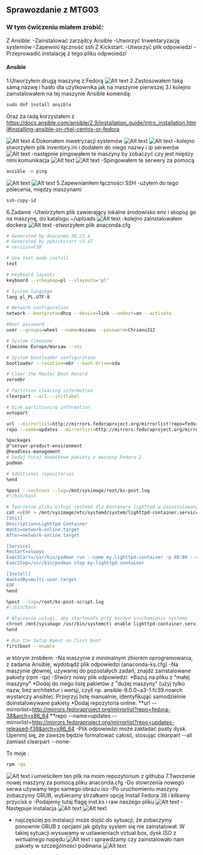 ## Sprawozdanie z MTG03

### W tym ćwiczeniu miałem zrobić:
Z Ansible:
-Zainstalować zarządcy Ansible
-Utworzyć Inwentaryzację systemów
-Zapewnić łączność ssh
Z Kickstart:
-Utworzyć plik odpowiedzi
-Przeprowadić instalację z tego pliku odpwoiedzi

#### Ansible
1.Utworzyłem drugą maszynę z Fedorą
![Alt text](image-3.png)
2.Zastosowałem taką samą nazwę i hasło dla użytkownika jak na maszynie pierwszej
3.I kolejno zainstalowałem na tej maszynie Ansible komendą: 
```bash 
sudo dnf install ansible
```
Oraz za radą korzystałem z  https://docs.ansible.com/ansible/2.9/installation_guide/intro_installation.html#installing-ansible-on-rhel-centos-or-fedora

![Alt text](image-4.png)
4.Dokonałem inwetryzacji systemów
![Alt text](<Zrzut ekranu 2023-12-11 195516-1.png>)
![Alt text](<Zrzut ekranu 2023-12-11 195731-1.png>)
-kolejno stworzyłem plik inventory.ini i dodałem do niego nazwy i ip serwerów
![Alt text](<Zrzut ekranu 2023-12-11 200226-1.png>)
-następnie pingowałem te maszyny by zobaczyć czy jest między nimi komunikacja
![Alt text](<Zrzut ekranu 2023-12-11 201540-1.png>)
![Alt text](<Zrzut ekranu 2023-12-11 201647-1.png>)
-Spingowałem te serwery za pomocą 
```bash 
ansible -m ping
```
![Alt text](<Zrzut ekranu 2023-12-11 202640.png>)
![Alt text](<Zrzut ekranu 2023-12-12 212059-1.png>)
5.Zapewnianiłem łączności SSH
-użyłem do tego polecenia, między maszynami
```bash 
ssh-copy-id
```
6.Zadanie
-Utwórzyłem plik zawierający lokalne środowisko env i skopiuj go na maszynę, do katalogu ~/uploads
![Alt text](<Zrzut ekranu 2023-12-12 214044-1.png>)
-kolejno zainstalowałem dockera
![Alt text](<Zrzut ekranu 2023-12-12 214107-1.png>)
-stworzyłem plik anaconda.cfg
```bash 
# Generated by Anaconda 38.23.4
# Generated by pykickstart v3.47
# version=F38

# Use text mode install
text

# Keyboard layouts
keyboard --vckeymap=pl --xlayouts='pl'

# System language
lang pl_PL.UTF-8

# Network configuration
network --bootproto=dhcp --device=link --onboot=on --activate

#Root password
user --groups=wheel --name=kszanu --password=Chrzanu312

# System timezone
timezone Europe/Warsaw --utc

# System bootloader configuration
bootloader --location=mbr --boot-drive=sda

# Clear the Master Boot Record
zerombr

# Partition clearing information
clearpart --all --initlabel

# Disk partitioning information
autopart

url --mirrorlist=http://mirrors.fedoraproject.org/mirrorlist?repo=fedora-38&arch=x86_64
repo --name=updates --mirrorlist=http://mirrors.fedoraproject.org/mirrorlist?repo=updates-released-f38&arch=x86_64

%packages
@^server-product-environment
@headless-management
# Dodaj tutaj dodatkowe pakiety z maszyny Fedora-2
podman

# Additional repositories
%end

%post --nochroot --log=/mnt/sysimage/root/ks-post.log
#!/bin/bash

# Tworzenie pliku usługi systemd dla kontenera lighttpd w zainstalowanym systemie
cat <<EOF > /mnt/sysimage/etc/systemd/system/lighttpd-container.service
[Unit]
Description=Lighttpd Container
Wants=network-online.target
After=network-online.target

[Service]
Restart=always
ExecStart=/usr/bin/podman run --name my-lighttpd-container -p 80:80 --rm docker.io/jitesoft/lighttpd
ExecStop=/usr/bin/podman stop my-lighttpd-container

[Install]
WantedBy=multi-user.target
EOF
%end

%post --log=/root/ks-post-script.log
#!/bin/bash

# Włączanie usługi, aby startowała przy każdym uruchomieniu systemu
chroot /mnt/sysimage /usr/bin/systemctl enable lighttpd-container.service
%end

# Run the Setup Agent on first boot
firstboot --enable
```
w którym zrobiłem:
-Na maszynie z minimalnym zbiorem oprogramowania, z zadania Ansible, wydobądź plik odpowiedzi (anaconda-ks.cfg)
-Na maszynie głównej, używanej do pozostałych zadań, znajdź zainstalowane pakiety (rpm -qa)
-Stwórz nowy plik odpowiedzi:
    *Bazuj na pliku z "małej maszyny"
    *Dodaj do niego listę pakietów z "dużej maszyny" (użyj tylko nazw, bez architektur i wersji, czyli np. ansible-9.0.0~a3-1.fc39.noarch wystarczy ansible). Przejrzyj listę manualnie, identyfikując samodzielnie doinstalowywane pakiety
    *Dodaj repozytoria online:
        **url --mirrorlist=http://mirrors.fedoraproject.org/mirrorlist?repo=fedora-38&arch=x86_64
        **repo --name=updates --mirrorlist=http://mirrors.fedoraproject.org/mirrorlist?repo=updates-released-f38&arch=x86_64
-Plik odpowiedzi może zakładać pusty dysk. Upenmij się, że zawsze będzie formatować całość, stosując clearpart --all zamiast clearpart --none-

To moje :
```bash 
rpm -qa
```
![Alt text](<Zrzut ekranu 2023-12-13 164133-1.png>)
i umieściłem ten plik na moim repozytorium z githuba
7.Tworzenie nowej maszyny za pomocą pliku anaconda.cfg
-Do stowrzenia nowego serwa używamy tego samego obrazu iso
-Po uruchomieniu maszyny zobaczymy GRUB, wybieramy strzałkami opcję Install Fedora 38 i klikamy przycisk e
-Podajemy tutaj flagę inst.ks i raw naszego pliku
![Alt text](<Zrzut ekranu 2023-12-13 174712-1.png>)
-Następuje instalacja
![Alt text](<Zrzut ekranu 2023-12-15 183928-1.png>)
![Alt text](<Zrzut ekranu 2023-12-15 184043-1.png>)

- najczęściej po instalacji może dojść do sytuacji, że zobaczymy ponownie GRUB z opcjami jak gdyby system się nie zainstalował. W takiej sytuacji wysuwamy w ustawieniach virtual box, dysk ISO z wirtualnego napędu
![Alt text](image-11.png)
i sprawdzamy czy zainstalowało nam pakiety w szczególności podmana
![Alt text](image-12.png)